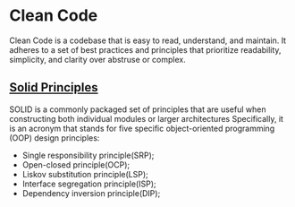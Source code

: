 # Clean Code
Clean Code is a codebase that is easy to read, understand, and maintain. It adheres to a set of best practices and principles that prioritize readability, simplicity, and clarity over abstruse or complex.

## [Solid Principles](https://github.com/Andrey-Valciuc/clean_code/tree/main/clean_code/principles/SOLID)

SOLID is a commonly packaged set of principles that are useful when constructing both individual modules or larger architectures Specifically, it is an acronym that stands for five specific object-oriented programming (OOP) design principles:

- Single responsibility principle(SRP);
- Open-closed principle(OCP);
- Liskov substitution principle(LSP);
- Interface segregation principle(ISP);
- Dependency inversion principle(DIP);

